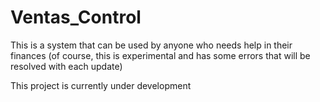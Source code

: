 # Ventas_Control
This is a system that can be used by anyone who needs help in their finances (of course, this is experimental and has some errors that will be resolved with each update)


This project is currently under development
